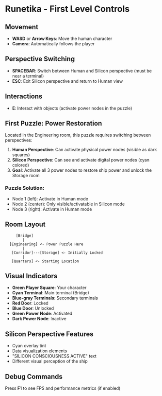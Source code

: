 # Runetika - First Level Controls

## Movement
- **WASD** or **Arrow Keys**: Move the human character
- **Camera**: Automatically follows the player

## Perspective Switching
- **SPACEBAR**: Switch between Human and Silicon perspective (must be near a terminal)
- **ESC**: Exit Silicon perspective and return to Human view

## Interactions
- **E**: Interact with objects (activate power nodes in the puzzle)

## First Puzzle: Power Restoration
Located in the Engineering room, this puzzle requires switching between perspectives:

1. **Human Perspective**: Can activate physical power nodes (visible as dark squares)
2. **Silicon Perspective**: Can see and activate digital power nodes (cyan colored)
3. **Goal**: Activate all 3 power nodes to restore ship power and unlock the Storage room

### Puzzle Solution:
- Node 1 (left): Activate in Human mode
- Node 2 (center): Only visible/activatable in Silicon mode
- Node 3 (right): Activate in Human mode

## Room Layout
```
     [Bridge]
        |
  [Engineering] <- Power Puzzle Here
        |
   [Corridor]---[Storage] <- Initially Locked
        |
   [Quarters] <- Starting Location
```

## Visual Indicators
- **Green Player Square**: Your character
- **Cyan Terminal**: Main terminal (Bridge)
- **Blue-gray Terminals**: Secondary terminals
- **Red Door**: Locked
- **Blue Door**: Unlocked
- **Green Power Node**: Activated
- **Dark Power Node**: Inactive

## Silicon Perspective Features
- Cyan overlay tint
- Data visualization elements
- "SILICON CONSCIOUSNESS ACTIVE" text
- Different visual perception of the ship

## Debug Commands
Press **F1** to see FPS and performance metrics (if enabled)